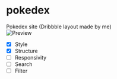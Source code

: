 # pokedex
Pokedex site (Dribbble layout made by me) <br>
![Preview](https://cdn.dribbble.com/users/5278014/screenshots/16191055/media/25567af52dfe78f14c17732ec94dadc6.png?compress=1&resize=800x600)

- [x] Style 
- [x] Structure
- [ ] Responsivity
- [ ] Search
- [ ] Filter
